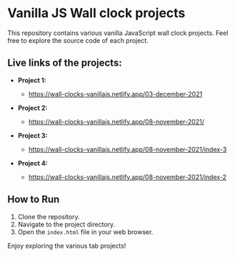# Vanilla JS Wall clock projects

This repository contains various vanilla JavaScript wall clock projects.
Feel free to explore the source code of each project.

## Live links of the projects:

- **Project 1:**
  - https://wall-clocks-vanillajs.netlify.app/03-december-2021
 
- **Project 2:**
  - https://wall-clocks-vanillajs.netlify.app/08-november-2021/

- **Project 3:**  
  - https://wall-clocks-vanillajs.netlify.app/08-november-2021/index-3

- **Project 4:**
  - https://wall-clocks-vanillajs.netlify.app/08-november-2021/index-2


## How to Run

1. Clone the repository.
2. Navigate to the project directory.
3. Open the `index.html` file in your web browser.

Enjoy exploring the various tab projects!
 
